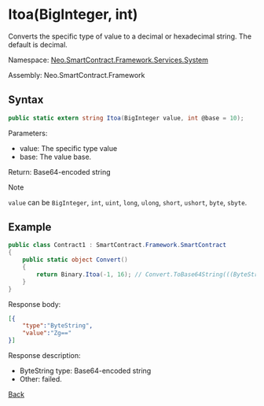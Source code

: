 # Itoa(BigInteger, int)

Converts the specific type of value to a decimal or hexadecimal string. The default is decimal.

Namespace: [Neo.SmartContract.Framework.Services.System](../../system.md)

Assembly: Neo.SmartContract.Framework

## Syntax

```c#
public static extern string Itoa(BigInteger value, int @base = 10);
```

Parameters:
- value: The specific type value
- base: The value base.

Return: Base64-encoded string

> [!Note]
>
> `value` can be `BigInteger`, `int`, `uint`, `long`, `ulong`, `short`, `ushort`, `byte`, `sbyte`.

## Example

```c#
public class Contract1 : SmartContract.Framework.SmartContract
{
    public static object Convert()
    {
        return Binary.Itoa(-1, 16); // Convert.ToBase64String(((ByteString)"f").GetSpan())
    }
}
```

Response body:

```json
[{
    "type":"ByteString",
    "value":"Zg=="
}]
```

Response description:

- ByteString type: Base64-encoded string
- Other: failed.

[Back](../Binary.md)